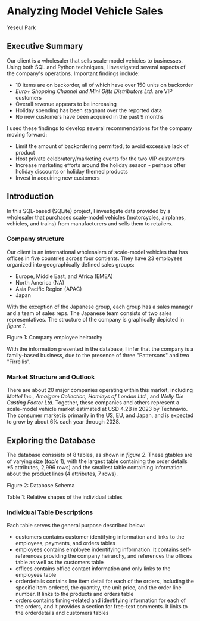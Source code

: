 # Analyzing Model Vehicle Sales
Yeseul Park

## Executive Summary
Our client is a wholesaler that sells scale-model vehicles to businesses. Using both SQL and Python techniques, I investigated several aspects of the company's operations. Important findings include:
- 10 items are on backorder, all of which have over 150 units on backorder
- *Euro+ Shopping Channel and Mini Gifts Distributors Ltd.* are VIP customers
- Overall revenue appears to be increasing
- Holiday spending has been stagnant over the reported data
- No new customers have been acquired in the past 9 months

I used these findings to develop several recommendations for the company moving forward:
- Limit the amount of backordering permitted, to avoid excessive lack of product
- Host private celebratory/marketing events for the two VIP customers
- Increase marketing efforts around the holiday season - perhaps offer holiday discounts or holiday themed products
- Invest in acquiring new customers

## Introduction
In this SQL-based (SQLite) project, I investigate data provided by a wholesaler that purchases scale-model vehicles (motorcycles, airplanes, vehicles, and trains) from manufacturers and sells them to retailers.

### Company structure
Our client is an international wholesalers of scale-model vehicles that has offices in five countries across four contients. They have 23 employees organized into geographically defined sales groups:
- Europe, Middle East, and Africa (EMEA)
- North America (NA)
- Asia Pacific Region (APAC)
- Japan

With the exception of the Japanese group, each group has a sales manager and a team of sales reps. The Japanese team consists of two sales representatives.
The structure of the company is graphically depicted in *figure 1*.

Figure 1: Company employee heirarchy

With the information presented in the database, I infer that the company is a family-based business, due to the presence of three "Pattersons" and two "Firrellis".

### Market Structure and Outlook
There are about 20 major companies operating within this market, including *Mattel Inc., Amalgam Collection, Hamleys of London Ltd.*, and *Welly Die Casting Factor Ltd.* Together, these companies and others represent a scale-model vehicle market estimated at USD 4.2B in 2023 by Technavio. The consumer market is primarily in the US, EU, and Japan, and is expected to grow by about 6% each year through 2028.

## Exploring the Database
The database conssists of 8 tables, as shown in *figure 2*. These gtables are of varying size (*table 1*), with the largest table containing the order details *5 attributes, 2,996 rows) and the smallest table containing information about the product lines (4 attributes, 7 rows).

Figure 2: Database Schema

Table 1: Relative shapes of the individual tables

### Individual Table Descriptions
Each table serves the general purpose described below:
- customers contains customer identifying information and links to the employees, payments, and orders tables
- employees contains employee indentifying information. It contains self-references providing the company heirarchy, and references the offices table as well as the customers table
- offices contains office contact information and only links to the employees table
- orderdetails contains line item detail for each of the orders, including the specific item ordered, the quantity, the unit price, and the order line number. It links to the products and orders table
- orders contains timing-related and identifying information for each of the orders, and it provides a section for free-text comments. It links to the orderdetails and customers tables
